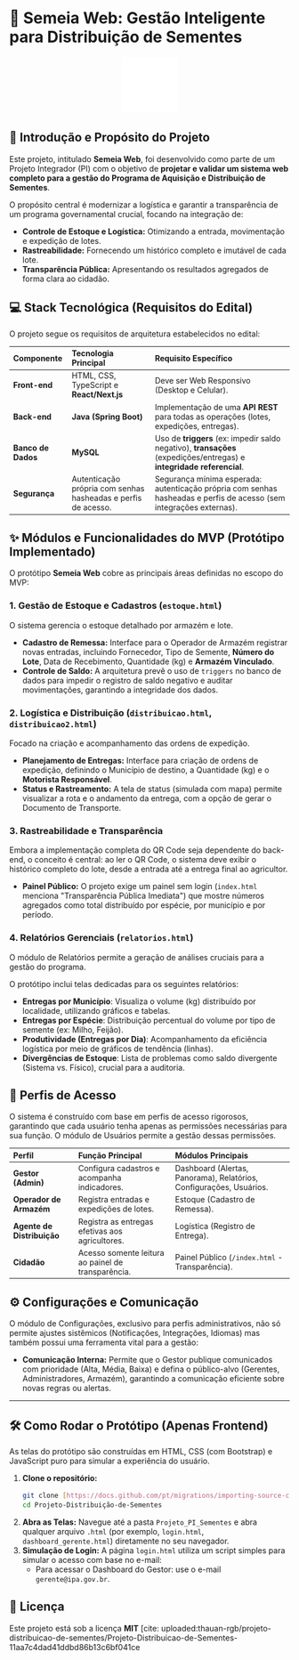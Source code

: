 # 🌱 Semeia Web: Gestão Inteligente para Distribuição de Sementes

<p align="center">
  <img src="https://raw.githubusercontent.com/thauan-rgb/projeto-distribuicao-de-sementes/main/Projeto_PI_Sementes/img/logo2.png" alt="Logo Semeia Web" width="100"/>
</p>

## 🚀 Introdução e Propósito do Projeto

Este projeto, intitulado **Semeia Web**, foi desenvolvido como parte de um Projeto Integrador (PI) com o objetivo de **projetar e validar um sistema web completo para a gestão do Programa de Aquisição e Distribuição de Sementes**.

O propósito central é modernizar a logística e garantir a transparência de um programa governamental crucial, focando na integração de:
* **Controle de Estoque e Logística:** Otimizando a entrada, movimentação e expedição de lotes.
* **Rastreabilidade:** Fornecendo um histórico completo e imutável de cada lote.
* **Transparência Pública:** Apresentando os resultados agregados de forma clara ao cidadão.

## 💻 Stack Tecnológica (Requisitos do Edital)

O projeto segue os requisitos de arquitetura estabelecidos no edital:

| Componente | Tecnologia Principal | Requisito Específico |
| :--- | :--- | :--- |
| **Front-end** | HTML, CSS, TypeScript e **React/Next.js** | Deve ser Web Responsivo (Desktop e Celular). |
| **Back-end** | **Java (Spring Boot)** | Implementação de uma **API REST** para todas as operações (lotes, expedições, entregas). |
| **Banco de Dados** | **MySQL** | Uso de **triggers** (ex: impedir saldo negativo), **transações** (expedições/entregas) e **integridade referencial**. |
| **Segurança** | Autenticação própria com senhas hasheadas e perfis de acesso. | Segurança mínima esperada: autenticação própria com senhas hasheadas e perfis de acesso (sem integrações externas). |

## ✨ Módulos e Funcionalidades do MVP (Protótipo Implementado)

O protótipo **Semeia Web** cobre as principais áreas definidas no escopo do MVP:

### 1. Gestão de Estoque e Cadastros (`estoque.html`)
O sistema gerencia o estoque detalhado por armazém e lote.

* **Cadastro de Remessa:** Interface para o Operador de Armazém registrar novas entradas, incluindo Fornecedor, Tipo de Semente, **Número do Lote**, Data de Recebimento, Quantidade (kg) e **Armazém Vinculado**.
* **Controle de Saldo:** A arquitetura prevê o uso de `triggers` no banco de dados para impedir o registro de saldo negativo e auditar movimentações, garantindo a integridade dos dados.

### 2. Logística e Distribuição (`distribuicao.html`, `distribuicao2.html`)
Focado na criação e acompanhamento das ordens de expedição.

* **Planejamento de Entregas:** Interface para criação de ordens de expedição, definindo o Município de destino, a Quantidade (kg) e o **Motorista Responsável**.
* **Status e Rastreamento:** A tela de status (simulada com mapa) permite visualizar a rota e o andamento da entrega, com a opção de gerar o Documento de Transporte.

### 3. Rastreabilidade e Transparência
Embora a implementação completa do QR Code seja dependente do back-end, o conceito é central: ao ler o QR Code, o sistema deve exibir o histórico completo do lote, desde a entrada até a entrega final ao agricultor.

* **Painel Público:** O projeto exige um painel sem login (`index.html` menciona "Transparência Pública Imediata") que mostre números agregados como total distribuído por espécie, por município e por período.

### 4. Relatórios Gerenciais (`relatorios.html`)
O módulo de Relatórios permite a geração de análises cruciais para a gestão do programa.

O protótipo inclui telas dedicadas para os seguintes relatórios:
* **Entregas por Município**: Visualiza o volume (kg) distribuído por localidade, utilizando gráficos e tabelas.
* **Entregas por Espécie**: Distribuição percentual do volume por tipo de semente (ex: Milho, Feijão).
* **Produtividade (Entregas por Dia)**: Acompanhamento da eficiência logística por meio de gráficos de tendência (linhas).
* **Divergências de Estoque**: Lista de problemas como saldo divergente (Sistema vs. Físico), crucial para a auditoria.

## 👥 Perfis de Acesso

O sistema é construído com base em perfis de acesso rigorosos, garantindo que cada usuário tenha apenas as permissões necessárias para sua função. O módulo de Usuários permite a gestão dessas permissões.

| Perfil | Função Principal | Módulos Principais |
| :--- | :--- | :--- |
| **Gestor (Admin)** | Configura cadastros e acompanha indicadores. | Dashboard (Alertas, Panorama), Relatórios, Configurações, Usuários. |
| **Operador de Armazém** | Registra entradas e expedições de lotes. | Estoque (Cadastro de Remessa). |
| **Agente de Distribuição** | Registra as entregas efetivas aos agricultores. | Logística (Registro de Entrega). |
| **Cidadão** | Acesso somente leitura ao painel de transparência. | Painel Público (`/index.html` - Transparência). |

## ⚙️ Configurações e Comunicação
O módulo de Configurações, exclusivo para perfis administrativos, não só permite ajustes sistêmicos (Notificações, Integrações, Idiomas) mas também possui uma ferramenta vital para a gestão:
* **Comunicação Interna:** Permite que o Gestor publique comunicados com prioridade (Alta, Média, Baixa) e defina o público-alvo (Gerentes, Administradores, Armazém), garantindo a comunicação eficiente sobre novas regras ou alertas.

---

## 🛠️ Como Rodar o Protótipo (Apenas Frontend)

As telas do protótipo são construídas em HTML, CSS (com Bootstrap) e JavaScript puro para simular a experiência do usuário.

1.  **Clone o repositório:**
    ```bash
    git clone [https://docs.github.com/pt/migrations/importing-source-code/using-the-command-line-to-import-source-code/adding-locally-hosted-code-to-github](https://docs.github.com/pt/migrations/importing-source-code/using-the-command-line-to-import-source-code/adding-locally-hosted-code-to-github)
    cd Projeto-Distribuição-de-Sementes
    ```
2.  **Abra as Telas:** Navegue até a pasta `Projeto_PI_Sementes` e abra qualquer arquivo `.html` (por exemplo, `login.html`, `dashboard_gerente.html`) diretamente no seu navegador.
3.  **Simulação de Login:** A página `login.html` utiliza um script simples para simular o acesso com base no e-mail:
    * Para acessar o Dashboard do Gestor: use o e-mail `gerente@ipa.gov.br`.

## 📜 Licença

Este projeto está sob a licença **MIT** [cite: uploaded:thauan-rgb/projeto-distribuicao-de-sementes/Projeto-Distribuicao-de-Sementes-11aa7c4dad41ddbd86b13c6bf041ce
